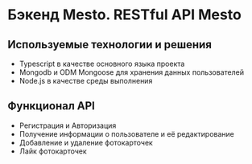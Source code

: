 # Бэкенд Mesto. RESTful API Mesto

## Используемые технологии и решения
- Typescript в качестве основного языка проекта
- Mongodb и ODM Mongoose для хранения данных пользователей
- Node.js в качестве среды выполнения

## Функционал API
- Регистрация и Авторизация
- Получение информации о пользователе и её редактирование
- Добавление и удаление фотокарточек
- Лайк фотокарточек
